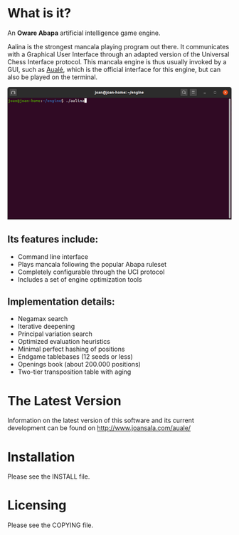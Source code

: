 What is it?
===========

An <b>Oware Abapa</b> artificial intelligence game engine.

Aalina is the strongest mancala playing program out there. It communicates with a Graphical User Interface through an adapted version of the Universal Chess Interface protocol. This mancala engine is thus usually invoked by a GUI, such as [Aualé](https://github.com/joansalasoler/auale), which is the official interface for this engine, but can also be played on the terminal.

![Demo](https://raw.githubusercontent.com/joansalasoler/assets/master/demos/aalina-1.1.gif)

Its features include:
---------------------

* Command line interface
* Plays mancala following the popular Abapa ruleset
* Completely configurable through the UCI protocol
* Includes a set of engine optimization tools

Implementation details:
---------------------

* Negamax search
* Iterative deepening
* Principal variation search
* Optimized evaluation heuristics
* Minimal perfect hashing of positions
* Endgame tablebases (12 seeds or less)
* Openings book (about 200.000 positions)
* Two-tier transposition table with aging

The Latest Version
==================

Information on the latest version of this software and its current
development can be found on http://www.joansala.com/auale/

Installation
============

Please see the INSTALL file.

Licensing
=========

Please see the COPYING file.
